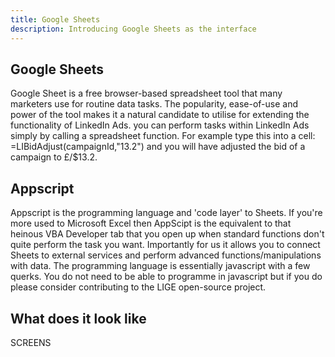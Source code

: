 ```yaml
---
title: Google Sheets
description: Introducing Google Sheets as the interface
---
```


## Google Sheets

Google Sheet is a free browser-based spreadsheet tool that many marketers use for routine data tasks.
The popularity, ease-of-use and power of the tool makes it a natural candidate to utilise for extending the functionality of LinkedIn Ads.
you can perform tasks within LinkedIn Ads simply by calling a spreadsheet function. For example type this into a cell: =LIBidAdjust(campaignId,"13.2") and you will have adjusted the bid of a campaign to £/\$13.2.

## Appscript

Appscript is the programming language and 'code layer' to Sheets. If you're more used to Microsoft Excel then AppScipt is the equivalent to that heinous VBA Developer tab that you open up when standard functions don't quite perform the task you want. Importantly for us it allows you to connect Sheets to external services and perform advanced functions/manipulations with data.
The programming language is essentially javascript with a few querks.
You do not need to be able to programme in javascript but if you do please consider contributing to the LIGE open-source project.

## What does it look like

SCREENS
